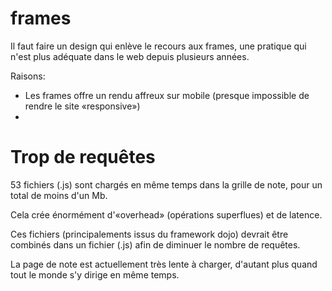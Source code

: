 # frames

Il faut faire un design qui enlève le recours aux frames, une pratique qui n'est plus adéquate dans le web depuis plusieurs années.

Raisons:

* Les frames offre un rendu affreux sur mobile (presque impossible de rendre le site «responsive»)
*

# Trop de requêtes

53 fichiers (.js) sont chargés en même temps dans la grille de note, pour un total de moins d'un Mb.

Cela crée énormément d'«overhead» (opérations superflues) et de latence.

Ces fichiers (principalements issus du framework dojo) devrait être combinés dans un fichier (.js) afin de diminuer le nombre de requêtes.

La page de note est actuellement très lente à charger, d'autant plus quand tout le monde s'y dirige en même temps.